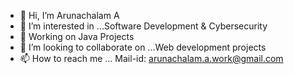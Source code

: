 - 👋 Hi, I’m Arunachalam A
- 👀 I’m interested in ...Software Development & Cybersecurity
- 🌱 Working on Java Projects
- 💞️ I’m looking to collaborate on ...Web development projects
- 📫 How to reach me ... Mail-id: arunachalam.a.work@gmail.com


<!---
Phoenixgoku007/Phoenixgoku007 is a ✨ special ✨ repository because its `README.md` (this file) appears on your GitHub profile.
You can click the Preview link to take a look at your changes.
--->
